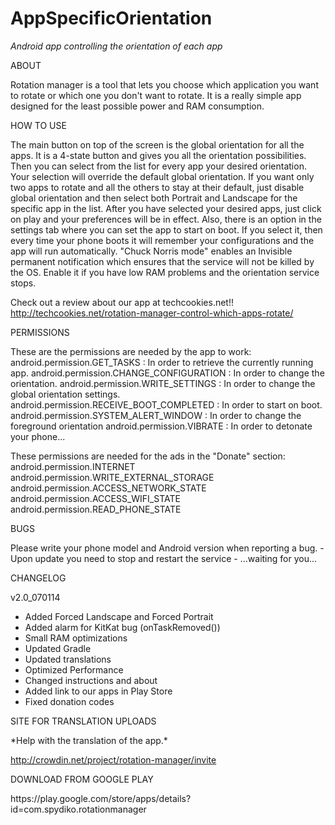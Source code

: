 AppSpecificOrientation
======================

*Android app controlling the orientation of each app*



<dl>
<dt>ABOUT</dt>
</dl>
Rotation manager is a tool that lets you choose which application you want to rotate or which one you don't want to rotate. It is a really simple app designed for the least possible power and RAM consumption.

<dl>
<dt>HOW TO USE</dt>
</dl>
The main button on top of the screen is the global orientation for all the apps. It is a 4-state button and gives you all the orientation possibilities. Then you can select from the list for every app your desired orientation.
Your selection will override the default global orientation. If you want only two apps to rotate and all the others to stay at their default, just disable global orientation and then select both Portrait and Landscape for the specific app in the list.
After you have selected your desired apps, just click on play and your preferences will be in effect.
Also, there is an option in the settings tab where you can set the app to start on boot. If you select it, then every time your phone boots it will remember your configurations and the app will run automatically.
"Chuck Norris mode" enables an Invisible permanent notification which ensures that the service will not be killed by the OS. Enable it if you have low RAM problems and the orientation service stops.

Check out a review about our app at techcookies.net!!
http://techcookies.net/rotation-manager-control-which-apps-rotate/



<dl>
<dt>PERMISSIONS</dt>
</dl>
These are the permissions are needed by the app to work:
android.permission.GET_TASKS : In order to retrieve the currently running app.
android.permission.CHANGE_CONFIGURATION : In order to change the orientation.
android.permission.WRITE_SETTINGS : In order to change the global orientation settings.
android.permission.RECEIVE_BOOT_COMPLETED : In order to start on boot.
android.permission.SYSTEM_ALERT_WINDOW : In order to change the foreground orientation
android.permission.VIBRATE : In order to detonate your phone...

These permissions are needed for the ads in the "Donate" section:
android.permission.INTERNET
android.permission.WRITE_EXTERNAL_STORAGE
android.permission.ACCESS_NETWORK_STATE
android.permission.ACCESS_WIFI_STATE
android.permission.READ_PHONE_STATE

<dl>
<dt>BUGS</dt>
</dl>
Please write your phone model and Android version when reporting a bug.
- Upon update you need to stop and restart the service
- ...waiting for you...

<dl>
<dt>CHANGELOG</dt>
</dl>

v2.0_070114
+ Added Forced Landscape and Forced Portrait
+ Added alarm for KitKat bug (onTaskRemoved())
+ Small RAM optimizations
+ Updated Gradle
+ Updated translations
+ Optimized Performance
+ Changed instructions and about
+ Added link to our apps in Play Store
+ Fixed donation codes


<dl>
<dt>SITE FOR TRANSLATION UPLOADS</dt>
</dl>
*Help with the translation of the app.*

http://crowdin.net/project/rotation-manager/invite

<dl>
<dt>DOWNLOAD FROM GOOGLE PLAY</dt>
</dl>
https://play.google.com/store/apps/details?id=com.spydiko.rotationmanager
